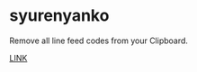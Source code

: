 # syurenyanko
Remove all line feed codes from your Clipboard.

[LINK](https://syurenyanko.github.io/RemoveNewLineCodes/)

